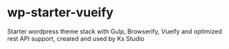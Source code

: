 # wp-starter-vueify
Starter wordpress theme stack with Gulp, Browserify, Vueify and optimized rest API support, created and used by Ks Studio
